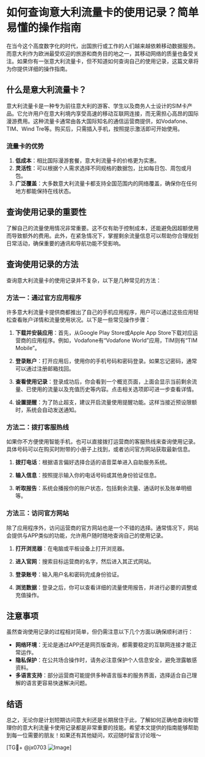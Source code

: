 # 如何查询意大利流量卡的使用记录？简单易懂的操作指南

在当今这个高度数字化的时代，出国旅行或工作的人们越来越依赖移动数据服务。而意大利作为欧洲最受欢迎的旅游和商务目的地之一，其移动网络的质量也备受关注。如果你有一张意大利流量卡，但不知道如何查询自己的使用记录，这篇文章将为你提供详细的操作指南。

## 什么是意大利流量卡？

意大利流量卡是一种专为前往意大利的游客、学生以及商务人士设计的SIM卡产品。它允许用户在意大利境内享受高速的移动互联网连接，而无需担心高昂的国际漫游费用。这种流量卡通常由各大国际知名的通信运营商提供，如Vodafone、TIM、Wind Tre等。购买后，只需插入手机，按照提示激活即可开始使用。

### 流量卡的优势

1. **低成本**：相比国际漫游套餐，意大利流量卡的价格更为实惠。
2. **灵活性**：可以根据个人需求选择不同规格的数据包，比如每日包、周包或月包。
3. **广泛覆盖**：大多数意大利流量卡都支持全国范围内的网络覆盖，确保你在任何地方都能保持在线状态。

## 查询使用记录的重要性

了解自己的流量使用情况非常重要。这不仅有助于控制成本，还能避免因超额使用而导致额外的费用。此外，在紧急情况下，掌握剩余流量信息可以帮助你合理规划日常活动，确保重要的通讯和导航功能不受影响。

## 查询使用记录的方法

查询意大利流量卡的使用记录并不复杂，以下是几种常见的方法：

### 方法一：通过官方应用程序

许多意大利流量卡提供商都推出了自己的手机应用程序，用户可以通过这些应用轻松查看账户详情和流量使用状况。以下是一些常见操作步骤：

1. **下载并安装应用**：首先，从Google Play Store或Apple App Store下载对应运营商的应用程序。例如，Vodafone有“Vodafone World”应用，TIM则有“TIM Mobile”。
   
2. **登录账户**：打开应用后，使用你的手机号码和密码登录。如果忘记密码，通常可以通过注册邮箱找回。

3. **查看使用记录**：登录成功后，你会看到一个概览页面，上面会显示当前剩余流量、已使用的流量以及充值历史等内容。点击相关选项即可进一步查看详情。

4. **设置提醒**：为了防止超支，建议开启流量使用提醒功能。这样当接近预设限额时，系统会自动发送通知。

### 方法二：拨打客服热线

如果你不方便使用智能手机，也可以直接拨打运营商的客服热线来查询使用记录。具体号码可以在购买时附带的小册子上找到，或者访问官方网站获取最新信息。

1. **拨打电话**：根据语言偏好选择合适的语音菜单进入自助服务系统。
   
2. **输入信息**：按照提示输入你的电话号码或其他身份验证信息。
   
3. **听取报告**：系统会播报你的账户状态，包括剩余流量、通话时长及账单明细等。

### 方法三：访问官方网站

除了应用程序外，访问运营商的官方网站也是一个不错的选择。通常情况下，网站会提供与APP类似的功能，允许用户随时随地查询自己的使用记录。

1. **打开浏览器**：在电脑或平板设备上打开浏览器。
   
2. **进入官网**：搜索目标运营商的名字，然后进入其正式网站。
   
3. **登录账号**：输入用户名和密码完成身份验证。
   
4. **浏览数据**：登录之后，你可以查看详细的流量使用报告，并进行必要的调整或充值操作。

## 注意事项

虽然查询使用记录的过程相对简单，但仍需注意以下几个方面以确保顺利进行：

- **网络环境**：无论是通过APP还是网页版查询，都需要稳定的互联网连接才能正常运作。
- **隐私保护**：在公共场合操作时，请务必注意保护个人信息安全，避免泄露敏感资料。
- **多语言支持**：部分运营商可能提供多种语言版本的服务界面，选择适合自己理解的语言更容易快速解决问题。

## 结语

总之，无论你是计划短期访问意大利还是长期居住于此，了解如何正确地查询和管理你的意大利流量卡使用记录都是非常重要的技能。希望本文提供的指南能够帮助到每一位需要的朋友！如果还有其他疑问，欢迎随时留言讨论哦～

[TG💪+ @jx0703 ![Image](https://github.com/user-attachments/assets/dbca1d08-cadb-493c-b0ec-ad6f7a83f270)]